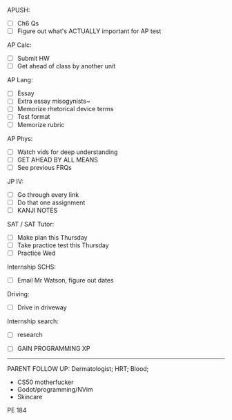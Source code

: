 APUSH:
- [ ] Ch6 Qs
- [ ] Figure out what's ACTUALLY important for AP test

AP Calc:
- [ ] Submit HW
- [ ] Get ahead of class by another unit

AP Lang:
- [ ] Essay
- [ ] Extra essay misogynists~
- [ ] Memorize rhetorical device terms
- [ ] Test format
- [ ] Memorize rubric

AP Phys:
- [ ] Watch vids for deep understanding
- [ ] GET AHEAD BY ALL MEANS
- [ ] See previous FRQs

JP IV:
- [ ] Go through every link
- [ ] Do that one assignment
- [ ] KANJI NOTES

SAT / SAT Tutor:
- [ ] Make plan this Thursday
- [ ] Take practice test this Thursday
- [ ] Practice Wed

Internship SCHS:
- [ ] Email Mr Watson, figure out dates

Driving:
- [ ] Drive in driveway

Internship search:
- [ ] research
- [ ] GAIN PROGRAMMING XP


---
PARENT FOLLOW UP: Dermatologist; HRT; Blood;
- CS50 motherfucker
- Godot/programming/NVim
- Skincare

PE 184